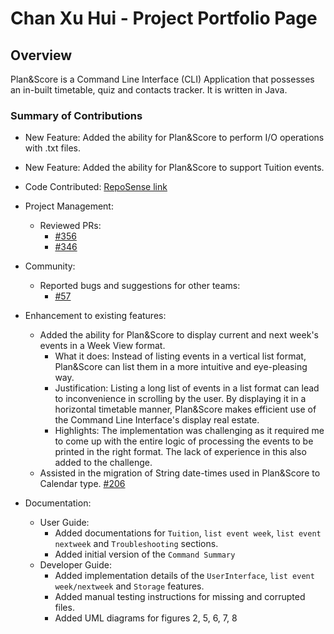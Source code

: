 # Chan Xu Hui - Project Portfolio Page

## Overview
Plan&Score is a Command Line Interface (CLI) Application that possesses an in-built timetable, 
quiz and contacts tracker. It is written in Java. 

### Summary of Contributions
* New Feature: Added the ability for Plan&Score to perform I/O operations with .txt files.

* New Feature: Added the ability for Plan&Score to support Tuition events.

* Code Contributed: [RepoSense link](https://nus-cs2113-ay2021s1.github.io/tp-dashboard/#breakdown=true&search=&sort=groupTitle&sortWithin=title&since=2020-09-27&timeframe=commit&mergegroup=&groupSelect=groupByRepos&checkedFileTypes=docs~functional-code~test-code~other&tabOpen=true&tabType=authorship&zFR=false&tabAuthor=durianpancakes&tabRepo=AY2021S1-CS2113T-W12-4%2Ftp%5Bmaster%5D&authorshipIsMergeGroup=false&authorshipFileTypes=docs~functional-code~test-code~other)

* Project Management:
    * Reviewed PRs: 
        * [#356](https://github.com/AY2021S1-CS2113T-W12-4/tp/pull/356)
        * [#346](https://github.com/AY2021S1-CS2113T-W12-4/tp/pull/346)

* Community:
    * Reported bugs and suggestions for other teams: 
        * [#57](https://github.com/nus-cs2113-AY2021S1/tp/pull/57)

* Enhancement to existing features: 
    * Added the ability for Plan&Score to display current and next week's events in a Week View format. 
        * What it does: Instead of listing events in a vertical list format, Plan&Score can list them in a 
                    more intuitive and eye-pleasing way.
        * Justification: Listing a long list of events in a list format can lead to inconvenience in
                     scrolling by the user. By displaying it in a horizontal timetable manner, 
                     Plan&Score makes efficient use of the Command Line Interface's display real
                     estate.
        * Highlights: The implementation was challenging as it required me to come up with the entire 
                  logic of processing the events to be printed in the right format. The lack of
                  experience in this also added to the challenge.
    * Assisted in the migration of String date-times used in Plan&Score to Calendar type. [#206](https://github.com/AY2021S1-CS2113T-W12-4/tp/issues/206) 

* Documentation:
    * User Guide: 
        * Added documentations for `Tuition`, `list event week`, `list event nextweek` and `Troubleshooting` sections.
        * Added initial version of the `Command Summary`
    * Developer Guide:
        * Added implementation details of the `UserInterface`, `list event week/nextweek` and `Storage` features.
        * Added manual testing instructions for missing and corrupted files.
        * Added UML diagrams for figures 2, 5, 6, 7, 8

